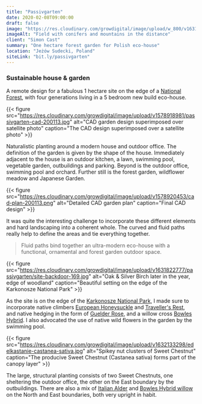 ```yaml
---
title: "Passivgarten"
date: 2020-02-08T09:00:00
draft: false
image: "https://res.cloudinary.com/growdigital/image/upload/w_800/v1631707130/passivgarten/210905-passivgarten-site.jpg"
imageAlt: "Field with conifers and mountains in the distance"
client: "Simon Cast"
summary: "One hectare forest garden for Polish eco-house"
location: "Jeżów Sudecki, Poland"
siteLink: "bit.ly/passivgarten"
---
```


### Sustainable house & garden

A remote design for a fabulous 1 hectare site on the edge of a [National Forest](https://en.wikipedia.org/wiki/Karkonosze_National_Park), with four generations living in a 5 bedroom new build eco-house.

{{< figure src="https://res.cloudinary.com/growdigital/image/upload/v1578918981/passivgarten-cad-200113.jpg" alt="CAD garden design superimposed over satellite photo" caption="The CAD design superimposed over a satellite photo" >}}

Naturalistic planting around a modern house and outdoor office. The definition of the garden is given by the shape of the house. Immediately adjacent to the house is an outdoor kitchen, a lawn, swimming pool, vegetable garden, outbuildings and parking. Beyond is the outdoor office, swimming pool and orchard. Further still is the forest garden, wildflower meadow and Japanese Garden.

{{< figure src="https://res.cloudinary.com/growdigital/image/upload/v1578920453/cad-plan-200113.png" alt="Detailed CAD garden plan" caption="Final CAD design" >}}

It was quite the interesting challenge to incorporate these different elements and hard landscaping into a coherent whole. The curved and fluid paths really help to define the areas and tie everything together.

>Fluid paths bind together an ultra-modern eco-house with a functional, ornamental and forest garden outdoor space.
          
{{< figure src="https://res.cloudinary.com/growdigital/image/upload/v1631822777/passivgarten/site-backdoor-169.jpg" alt="Oak & Silver Birch later in the year, edge of woodland" caption="Beautiful setting on the edge of the Karkonosze National Park" >}}

As the site is on the edge of the [Karkonosze National Park](https://en.wikipedia.org/wiki/Karkonosze_National_Park), I made sure to incorporate native climbers [European Honeysuckle](https://pfaf.org/user/Plant.aspx?LatinName=Lonicera+periclymenum) and [Traveller's Rest](https://pfaf.org/user/Plant.aspx?LatinName=Clematis+vitalba), and native hedging in the form of [Guelder Rose](https://pfaf.org/user/Plant.aspx?LatinName=Viburnum+opulus), and a willow cross [Bowles Hybrid](https://pfaf.org/user/Plant.aspx?LatinName=Salix+%27Bowles+hybrid%27). I also advocated the use of native wild flowers in the garden by the swimming pool.

{{< figure src="https://res.cloudinary.com/growdigital/image/upload/v1632133298/edelkastanie-castanea-sativa.jpg" alt="Spikey nut clusters of Sweet Chestnut" caption="The producive Sweet Chestnut (Castanea sativa) forms part of the canopy layer" >}}

The large, structural planting consists of two Sweet Chestnuts, one sheltering the outdoor office, the other on the East boundary by the outbuildings. There are also a mix of [Italian Alder](https://pfaf.org/user/Plant.aspx?LatinName=Alnus+cordata) and [Bowles Hybrid willow](https://pfaf.org/user/Plant.aspx?LatinName=Salix+%27Bowles+hybrid%27) on the North and East boundaries, both very upright in habit.

